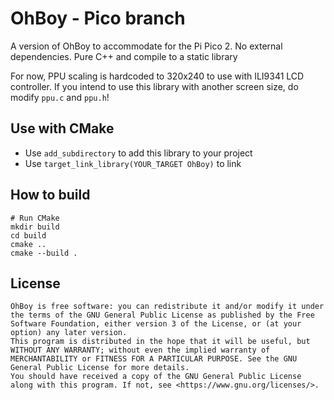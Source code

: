 # OhBoy - Pico branch

A version of OhBoy to accommodate for the Pi Pico 2. No external dependencies. Pure C++ and compile to a static library

For now, PPU scaling is hardcoded to 320x240 to use with ILI9341 LCD controller. If you intend to use this library with another screen size, do modify `ppu.c` and `ppu.h`! 

## Use with CMake
- Use `add_subdirectory` to add this library to your project
- Use `target_link_library(YOUR_TARGET OhBoy)` to link

## How to build
```
# Run CMake
mkdir build
cd build
cmake ..
cmake --build .
```


## License
    OhBoy is free software: you can redistribute it and/or modify it under the terms of the GNU General Public License as published by the Free Software Foundation, either version 3 of the License, or (at your option) any later version.
    This program is distributed in the hope that it will be useful, but WITHOUT ANY WARRANTY; without even the implied warranty of MERCHANTABILITY or FITNESS FOR A PARTICULAR PURPOSE. See the GNU General Public License for more details.
    You should have received a copy of the GNU General Public License along with this program. If not, see <https://www.gnu.org/licenses/>. 